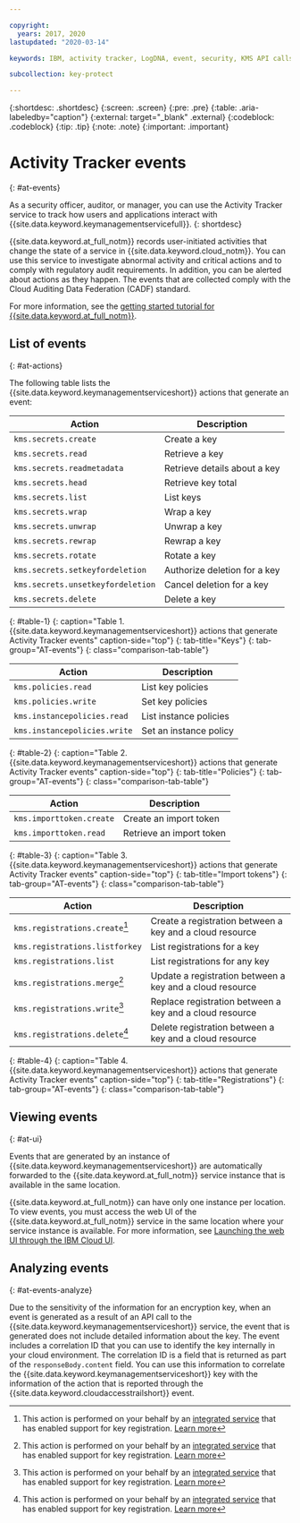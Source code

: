 ```yaml
---

copyright:
  years: 2017, 2020
lastupdated: "2020-03-14"

keywords: IBM, activity tracker, LogDNA, event, security, KMS API calls, monitor KMS events

subcollection: key-protect

---
```


{:shortdesc: .shortdesc}
{:screen: .screen}
{:pre: .pre}
{:table: .aria-labeledby="caption"}
{:external: target="_blank" .external}
{:codeblock: .codeblock}
{:tip: .tip}
{:note: .note}
{:important: .important}

<!-- Include your AT events file in the Reference nav group in your toc file. -->

<!-- Make sure that the AT events file has the H1 ID set to: {: #at_events} -->

# Activity Tracker events
{: #at-events}

As a security officer, auditor, or manager, you can use the Activity Tracker service to track how users and applications interact with {{site.data.keyword.keymanagementservicefull}}.
{: shortdesc}

{{site.data.keyword.at_full_notm}} records user-initiated activities that change the state of a service in {{site.data.keyword.cloud_notm}}. You can use this service to investigate abnormal activity and critical actions and to comply with regulatory audit requirements. In addition, you can be alerted about actions as they happen. The events that are collected comply with the Cloud Auditing Data Federation (CADF) standard. 

For more information, see the [getting started tutorial for {{site.data.keyword.at_full_notm}}](/docs/Activity-Tracker-with-LogDNA?topic=logdnaat-getting-started#getting-started).

<!-- If you have multiple events that might not be related, you can create different sections to group them. -->

## List of events
{: #at-actions}

The following table lists the {{site.data.keyword.keymanagementserviceshort}} actions that generate an event:

| Action                            | Description                  |
| --------------------------------- | ---------------------------- |
| `kms.secrets.create`              | Create a key                 |
| `kms.secrets.read`                | Retrieve a key               |
| `kms.secrets.readmetadata`        | Retrieve details about a key |
| `kms.secrets.head`                | Retrieve key total           |
| `kms.secrets.list`                | List keys                    |
| `kms.secrets.wrap`                | Wrap a key                   |
| `kms.secrets.unwrap`              | Unwrap a key                 |
| `kms.secrets.rewrap`              | Rewrap a key                 |
| `kms.secrets.rotate`              | Rotate a key                 |
| `kms.secrets.setkeyfordeletion`   | Authorize deletion for a key  |
| `kms.secrets.unsetkeyfordeletion` | Cancel deletion for a key    |
| `kms.secrets.delete`              | Delete a key                 |
{: #table-1}
{: caption="Table 1. {{site.data.keyword.keymanagementserviceshort}} actions that generate Activity Tracker events" caption-side="top"}
{: tab-title="Keys"}
{: tab-group="AT-events"}
{: class="comparison-tab-table"}

| Action                       | Description            |
| ---------------------------- | ---------------------- |
| `kms.policies.read`          | List key policies      |
| `kms.policies.write`         | Set key policies       |
| `kms.instancepolicies.read`  | List instance policies |
| `kms.instancepolicies.write` | Set an instance policy |
{: #table-2}
{: caption="Table 2. {{site.data.keyword.keymanagementserviceshort}} actions that generate Activity Tracker events" caption-side="top"}
{: tab-title="Policies"}
{: tab-group="AT-events"}
{: class="comparison-tab-table"}

| Action                   | Description              |
| ------------------------ | ------------------------ |
| `kms.importtoken.create` | Create an import token   |
| `kms.importtoken.read`   | Retrieve an import token |
{: #table-3}
{: caption="Table 3. {{site.data.keyword.keymanagementserviceshort}} actions that generate Activity Tracker events" caption-side="top"}
{: tab-title="Import tokens"}
{: tab-group="AT-events"}
{: class="comparison-tab-table"}

| Action                                  | Description                                              |
| --------------------------------------- | -------------------------------------------------------- |
| `kms.registrations.create`[^services-1] | Create a registration between a key and a cloud resource |
| `kms.registrations.listforkey`          | List registrations for a key                             |
| `kms.registrations.list`                | List registrations for any key                           |
| `kms.registrations.merge`[^services-2]  | Update a registration between a key and a cloud resource |
| `kms.registrations.write`[^services-3]  | Replace registration between a key and a cloud resource  |
| `kms.registrations.delete`[^services-4] | Delete registration between a key and a cloud resource   |
{: #table-4}
{: caption="Table 4. {{site.data.keyword.keymanagementserviceshort}} actions that generate Activity Tracker events" caption-side="top"}
{: tab-title="Registrations"}
{: tab-group="AT-events"}
{: class="comparison-tab-table"}

[^services-1]: This action is performed on your behalf by an [integrated service](/docs/key-protect?topic=key-protect-integrate-services) that has enabled support for key registration. [Learn more](/docs/key-protect?topic=key-protect-view-protected-resources)

[^services-2]: This action is performed on your behalf by an [integrated service](/docs/key-protect?topic=key-protect-integrate-services) that has enabled support for key registration. [Learn more](/docs/key-protect?topic=key-protect-view-protected-resources)

[^services-3]: This action is performed on your behalf by an [integrated service](/docs/key-protect?topic=key-protect-integrate-services) that has enabled support for key registration. [Learn more](/docs/key-protect?topic=key-protect-view-protected-resources)

[^services-4]: This action is performed on your behalf by an [integrated service](/docs/key-protect?topic=key-protect-integrate-services) that has enabled support for key registration. [Learn more](/docs/key-protect?topic=key-protect-view-protected-resources)


## Viewing events
{: #at-ui}

<!-- As in the previous section, there are multiple options. Choose the one that best suits your service, and delete the other ones. --> 

<!-- Option 2: Location based service: A location-based service generates events in the same location where the service instance is provisioned. For example, Certificate Manager. -->

Events that are generated by an instance of {{site.data.keyword.keymanagementserviceshort}} are automatically forwarded to the {{site.data.keyword.at_full_notm}} service instance that is available in the same location. 

{{site.data.keyword.at_full_notm}} can have only one instance per location. To view events, you must access the web UI of the {{site.data.keyword.at_full_notm}} service in the same location where your service instance is available. For more information, see [Launching the web UI through the IBM Cloud UI](/docs/Activity-Tracker-with-LogDNA?topic=logdnaat-launch#launch_step2).

## Analyzing events
{: #at-events-analyze}

<!-- Provide information about the events in your service that add additional information in requestData and responseData. See the IAM Events topic for a sample topic that includes this section: https://cloud.ibm.com/docs/Activity-Tracker-with-LogDNA?topic=logdnaat-at_events_iam.  -->

Due to the sensitivity of the information for an encryption key, when an event is generated as a result of an API call to the {{site.data.keyword.keymanagementserviceshort}} service, the event that is generated does not include detailed information about the key. The event includes a correlation ID that you can use to identify the key internally in your cloud environment. The correlation ID is a field that is returned as part of the `responseBody.content` field. You can use this information to correlate the {{site.data.keyword.keymanagementserviceshort}} key with the information of the action that is reported through the {{site.data.keyword.cloudaccesstrailshort}} event.

